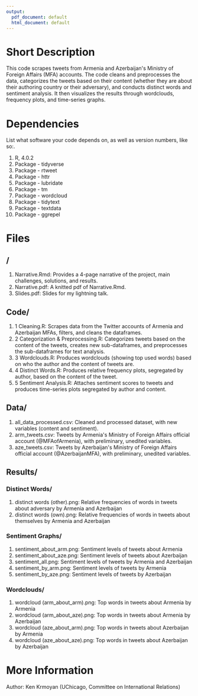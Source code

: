 ```yaml
---
output:
  pdf_document: default
  html_document: default
---
```


# Short Description

This code scrapes tweets from Armenia and Azerbaijan's Ministry of Foreign Affairs (MFA) accounts. The code cleans and preprocesses the data, categorizes the tweets based on their content (whether they are about their authoring country or their adversary), and conducts distinct words and sentiment analysis. It then visualizes the results through wordclouds, frequency plots, and time-series graphs.

# Dependencies

List what software your code depends on, as well as version numbers, like so:.

1. R, 4.0.2
2. Package - tidyverse
3. Package - rtweet
4. Package - httr
5. Package - lubridate
6. Package - tm
7. Package - wordcloud
8. Package - tidytext
9. Package - textdata
10. Package - ggrepel


# Files

## /

1. Narrative.Rmd: Provides a 4-page narrative of the project, main challenges, solutions, and results.
2. Narrative.pdf: A knitted pdf of Narrative.Rmd.
3. Slides.pdf: Slides for my lightning talk.

## Code/

1. 1 Cleaning.R: Scrapes data from the Twitter accounts of Armenia and Azerbaijan MFAs, filters, and cleans the dataframes.
2. 2 Categorization & Preprocessing.R: Categorizes tweets based on the content of the tweets, creates new sub-dataframes, and preprocesses the sub-dataframes for text analysis. 
3. 3 Wordclouds.R: Produces wordclouds (showing top used words) based on who the author and the content of tweets are.
4. 4 Distinct Words.R: Produces relative frequency plots, segregated by author, based on the content of the tweet.
5. 5 Sentiment Analysis.R: Attaches sentiment scores to tweets and produces time-series plots segregated by author and content.

## Data/

1. all_data_processed.csv: Cleaned and processed dataset, with new variables (content and sentiment).
2. arm_tweets.csv: Tweets by Armenia's Ministry of Foreign Affairs official account (@MFAofArmenia), with preliminary, unedited variables.
3. aze_tweets.csv: Tweets by Azerbaijan's Ministry of Foreign Affairs official account (@AzerbaijanMFA), with preliminary, unedited variables.

## Results/

### Distinct Words/
 
1. distinct words (other).png: Relative frequencies of words in tweets about adversary by Armenia and Azerbaijan
2. distinct words (own).png: Relative frequencies of words in tweets about themselves by Armenia and Azerbaijan

### Sentiment Graphs/

1. sentiment_about_arm.png: Sentiment levels of tweets about Armenia
2. sentiment_about_aze.png: Sentiment levels of tweets about Azerbaijan
3. sentiment_all.png: Sentiment levels of tweets by Armenia and Azerbaijan
4. sentiment_by_arm.png: Sentiment levels of tweets by Armenia
5. sentiment_by_aze.png: Sentiment levels of tweets by Azerbaijan

### Wordclouds/

1. wordcloud (arm_about_arm).png: Top words in tweets about Armenia by Armenia
2. wordcloud (arm_about_aze).png: Top words in tweets about Armenia by Azerbaijan
3. wordcloud (aze_about_arm).png: Top words in tweets about Azerbaijan by Armenia
4. wordcloud (aze_about_aze).png: Top words in tweets about Azerbaijan by Azerbaijan

# More Information

Author: Ken Krmoyan (UChicago, Committee on International Relations)